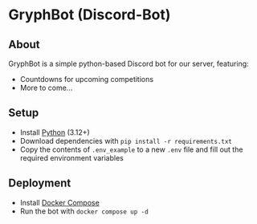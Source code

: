 # GryphBot (Discord-Bot)

## About

GryphBot is a simple python-based Discord bot for our server, featuring:

- Countdowns for upcoming competitions
- More to come...

## Setup

- Install [Python](https://www.python.org/downloads/) (3.12+)
- Download dependencies with `pip install -r requirements.txt`
- Copy the contents of `.env_example` to a new `.env` file and fill out the required environment variables

## Deployment

- Install [Docker Compose](https://docs.docker.com/compose/install/)
- Run the bot with `docker compose up -d`
